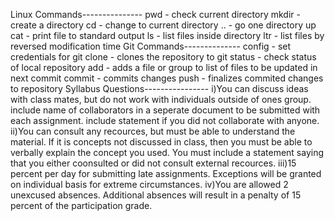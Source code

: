 Linux Commands---------------
pwd - check current directory
mkdir - create a directory
cd - change to current directory
.. - go one directory up
cat - print file to standard output
ls - list files inside directory
ltr - list files by reversed modification time
Git Commands--------------
config - set credentials for git
clone - clones the repository to git
status - check status of local repository
add - adds a file or group to list of files to be updated in next commit
commit - commits changes
push - finalizes commited changes to repository
Syllabus Questions----------------
i)You can discuss ideas with class mates, but do not work with individuals outside of ones group.
include name of collaborators in a seperate document to be submitted with each assignment.
include statement if you did not collaborate with anyone.
ii)You can consult any recources, but must be able to understand the material.
If it is concepts not discussed in class, then you must be able to verbally explain the concept you used.
You must include a statement saying that you either coonsulted or did not consult external recources.
iii)15 percent per day for submitting late assignments. Exceptions will be granted on individual basis for extreme circumstances.
iv)You are allowed 2 unexcused absences. Additional absences will result in a penalty of 15 percent of the participation grade.
